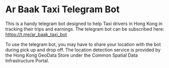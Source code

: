 # Ar Baak Taxi Telegram Bot

This is a handy telegram bot designed to help Taxi drivers in Hong Kong in tracking
their trips and earnings. The telegram bot can be subscribed here: <https://t.me/ar_baak_taxi_bot>

To use the telegram bot, you may have to share your location with the bot during
pick up and drop off. The location detection service is provided by the Hong Kong
GeoData Store under the Common Spatial Data Infrastructure Portal.

<script type="text/javascript" src="https://cdnjs.buymeacoffee.com/1.0.0/button.prod.min.js" data-name="bmc-button" data-slug="louischan" data-color="#FFDD00" data-emoji="" data-font="Cookie" data-text="Buy me a coffee" data-outline-color="#000000" data-font-color="#000000" data-coffee-color="#ffffff" ></script>
